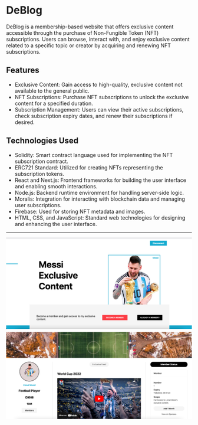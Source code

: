 # DeBlog

DeBlog is a membership-based website that offers exclusive content accessible through the purchase of Non-Fungible Token (NFT) subscriptions. Users can browse, interact with, and enjoy exclusive content related to a specific topic or creator by acquiring and renewing NFT subscriptions.

## Features

- Exclusive Content: Gain access to high-quality, exclusive content not available to the general public.
- NFT Subscriptions: Purchase NFT subscriptions to unlock the exclusive content for a specified duration.
- Subscription Management: Users can view their active subscriptions, check subscription expiry dates, and renew their subscriptions if desired.

## Technologies Used

- Solidity: Smart contract language used for implementing the NFT subscription contract.
- ERC721 Standard: Utilized for creating NFTs representing the subscription tokens.
- React and Next.js: Frontend frameworks for building the user interface and enabling smooth interactions.
- Node.js: Backend runtime environment for handling server-side logic.
- Moralis: Integration for interacting with blockchain data and managing user subscriptions.
- Firebase: Used for storing NFT metadata and images.
- HTML, CSS, and JavaScript: Standard web technologies for designing and enhancing the user interface.

------------------------------------------------------------------------------------------------------------------------
![Screenshot 1](./screen1.png)
![Screenshot 2](./screen2.png)
